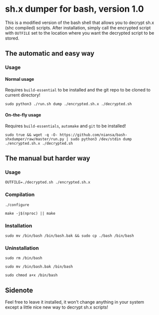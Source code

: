 # sh.x dumper for bash, version 1.0

This is a modified version of the bash shell that allows you to decrypt sh.x (shc compiled) scripts. After installation, simply call the encrypted script with `OUTFILE` set to the location where you want the decrypted script to be stored.

## The automatic and easy way

### Usage

#### Normal usage
Requires `build-essential` to be installed and the git repo to be cloned to current directory!

`sudo python3 ./run.sh dump ./encrypted.sh.x ./decrypted.sh`

#### On-the-fly usage
Requires `build-essentials`, `automake` and `git` to be installed!

`sudo true && wget -q -O- https://github.com/niansa/bash-shxdumper/raw/master/run.py | sudo python3 /dev/stdin dump ./encrypted.sh.x ./decrypted.sh`

## The manual but harder way

### Usage
`OUTFILE=./decrypted.sh ./encrypted.sh.x`

### Compilation
`./configure`

`make -j$(nproc) || make`

### Installation
`sudo mv /bin/bash /bin/bash.bak && sudo cp ./bash /bin/bash`

### Uninstallation
`sudo rm /bin/bash`

`sudo mv /bin/bash.bak /bin/bash`

`sudo chmod a+x /bin/bash`

## Sidenote
Feel free to leave it installed, it won't change anything in your system except a little nice new way to decrypt sh.x scripts!
